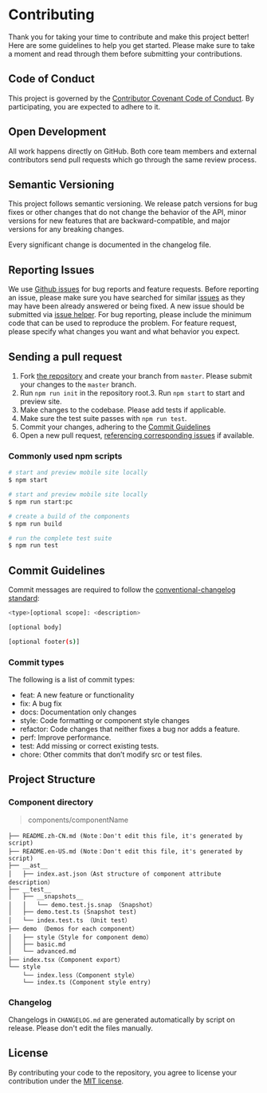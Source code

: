 
# Contributing

Thank you for taking your time to contribute and make this project better! Here are some guidelines to help you get started. Please make sure to take a moment and read through them before submitting your contributions.

## Code of Conduct

This project is governed by the [Contributor Covenant Code of Conduct](./CODE_OF_CONDUCT.md). By participating, you are expected to adhere to it.

## Open Development

All work happens directly on GitHub. Both core team members and external contributors send pull requests which go through the same review process.

## Semantic Versioning

This project follows semantic versioning. We release patch versions for bug fixes or other changes that do not change the behavior of the API, minor versions for new features that are backward-compatible, and major versions for any breaking changes.

Every significant change is documented in the changelog file.

## Reporting Issues

We use [Github issues](https://github.com/arco-design/arco-design/issues) for bug reports and feature requests. Before reporting an issue, please make sure you have searched for similar [issues](https://github.com/arco-design/arco-design/issues) as they may have been already answered or being fixed. A new issue should be submitted via [issue helper](https://arco.design/issue-helper?repo=arco-design). For bug reporting, please include the minimum code that can be used to reproduce the problem. For feature request, please specify what changes you want and what behavior you expect.

## Sending a pull request

1. Fork [the repository](https://github.com/arco-design/arco-design) and create your branch from `master`. Please submit your changes to the `master` branch.
2. Run `npm run init` in the repository root.3. Run `npm start` to start and preview site.
4. Make changes to the codebase. Please add tests if applicable.
5. Make sure the test suite passes with `npm run test`.
6. Commit your changes, adhering to the [Commit Guidelines](#commit-guidelines)
7. Open a new pull request, [referencing corresponding issues](https://docs.github.com/en/issues/tracking-your-work-with-issues/linking-a-pull-request-to-an-issue#linking-a-pull-request-to-an-issue-using-a-keyword) if available.

### Commonly used npm scripts

```bash
# start and preview mobile site locally
$ npm start

# start and preview mobile site locally
$ npm run start:pc

# create a build of the components
$ npm run build

# run the complete test suite
$ npm run test
```

## Commit Guidelines

Commit messages are required to follow the [conventional-changelog standard](https://www.conventionalcommits.org/en/v1.0.0/):

```bash
<type>[optional scope]: <description>

[optional body]

[optional footer(s)]
```

### Commit types

The following is a list of commit types:

- feat: A new feature or functionality
- fix: A bug fix
- docs: Documentation only changes
- style: Code formatting or component style changes
- refactor: Code changes that neither fixes a bug nor adds a feature.
- perf: Improve performance.
- test: Add missing or correct existing tests.
- chore: Other commits that don’t modify src or test files.

## Project Structure

### Component directory

> components/componentName

```
├── README.zh-CN.md (Note：Don't edit this file, it's generated by script)
├── README.en-US.md (Note：Don't edit this file, it's generated by script)
├── __ast__
│   ├── index.ast.json（Ast structure of component attribute description）
├── __test__
│   ├── __snapshots__
│   │   └── demo.test.js.snap （Snapshot）
│   ├── demo.test.ts (Snapshot test)
│   └── index.test.ts （Unit test）
├── demo （Demos for each component）
│   ├── style（Style for component demo）
│   ├── basic.md
│   └── advanced.md
├── index.tsx（Component export）
└── style
    └── index.less（Component style）
    └── index.ts (Component style entry)
```

### Changelog

Changelogs in `CHANGELOG.md` are generated automatically by script on release. Please don't edit the files manually.

## License

By contributing your code to the repository, you agree to license your contribution under the [MIT license](./LICENSE).
